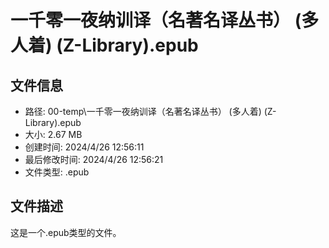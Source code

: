 ﻿# 一千零一夜纳训译（名著名译丛书） (多人着) (Z-Library).epub

## 文件信息
- 路径: 00-temp\一千零一夜纳训译（名著名译丛书） (多人着) (Z-Library).epub
- 大小: 2.67 MB
- 创建时间: 2024/4/26 12:56:11
- 最后修改时间: 2024/4/26 12:56:21
- 文件类型: .epub

## 文件描述
这是一个.epub类型的文件。

